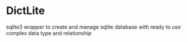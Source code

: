 # DictLite
sqlite3 wrapper to create and manage sqlite database with ready to use complex data type and relationship
